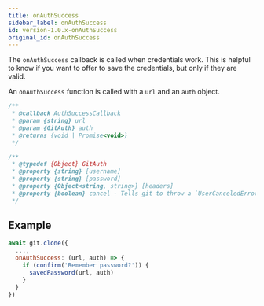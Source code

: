 ```yaml
---
title: onAuthSuccess
sidebar_label: onAuthSuccess
id: version-1.0.x-onAuthSuccess
original_id: onAuthSuccess
---
```


The `onAuthSuccess` callback is called when credentials work. This is helpful to know if you want to offer to save the credentials, but only if they are valid.

An `onAuthSuccess` function is called with a `url` and an `auth` object.

```js
/**
 * @callback AuthSuccessCallback
 * @param {string} url
 * @param {GitAuth} auth
 * @returns {void | Promise<void>}
 */

/**
 * @typedef {Object} GitAuth
 * @property {string} [username]
 * @property {string} [password]
 * @property {Object<string, string>} [headers]
 * @property {boolean} cancel - Tells git to throw a `UserCanceledError` (instead of an `HTTPError`).
 */
```

## Example

```js
await git.clone({
  ...,
  onAuthSuccess: (url, auth) => {
    if (confirm('Remember password?')) {
      savedPassword(url, auth)
    }
  }
})
```
